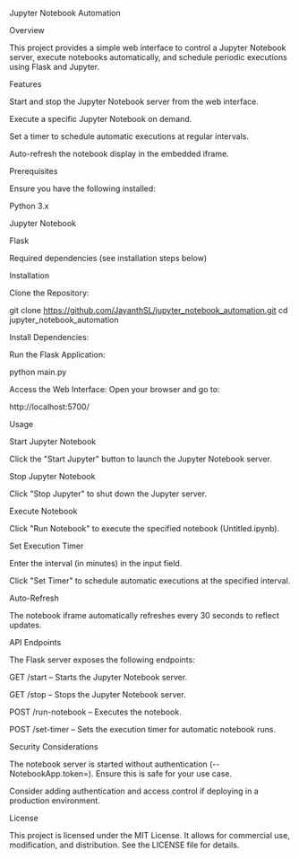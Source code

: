 Jupyter Notebook Automation

Overview

This project provides a simple web interface to control a Jupyter Notebook server, execute notebooks automatically, and schedule periodic executions using Flask and Jupyter.

Features

Start and stop the Jupyter Notebook server from the web interface.

Execute a specific Jupyter Notebook on demand.

Set a timer to schedule automatic executions at regular intervals.

Auto-refresh the notebook display in the embedded iframe.

Prerequisites

Ensure you have the following installed:

Python 3.x

Jupyter Notebook

Flask

Required dependencies (see installation steps below)

Installation

Clone the Repository:

git clone https://github.com/JayanthSL/jupyter_notebook_automation.git
cd jupyter_notebook_automation

Install Dependencies:

Run the Flask Application:

python main.py

Access the Web Interface:
Open your browser and go to:

http://localhost:5700/

Usage

Start Jupyter Notebook

Click the "Start Jupyter" button to launch the Jupyter Notebook server.

Stop Jupyter Notebook

Click "Stop Jupyter" to shut down the Jupyter server.

Execute Notebook

Click "Run Notebook" to execute the specified notebook (Untitled.ipynb).

Set Execution Timer

Enter the interval (in minutes) in the input field.

Click "Set Timer" to schedule automatic executions at the specified interval.

Auto-Refresh

The notebook iframe automatically refreshes every 30 seconds to reflect updates.

API Endpoints

The Flask server exposes the following endpoints:

GET /start – Starts the Jupyter Notebook server.

GET /stop – Stops the Jupyter Notebook server.

POST /run-notebook – Executes the notebook.

POST /set-timer – Sets the execution timer for automatic notebook runs.

Security Considerations

The notebook server is started without authentication (--NotebookApp.token=). Ensure this is safe for your use case.

Consider adding authentication and access control if deploying in a production environment.

License

This project is licensed under the MIT License. It allows for commercial use, modification, and distribution. See the LICENSE file for details.